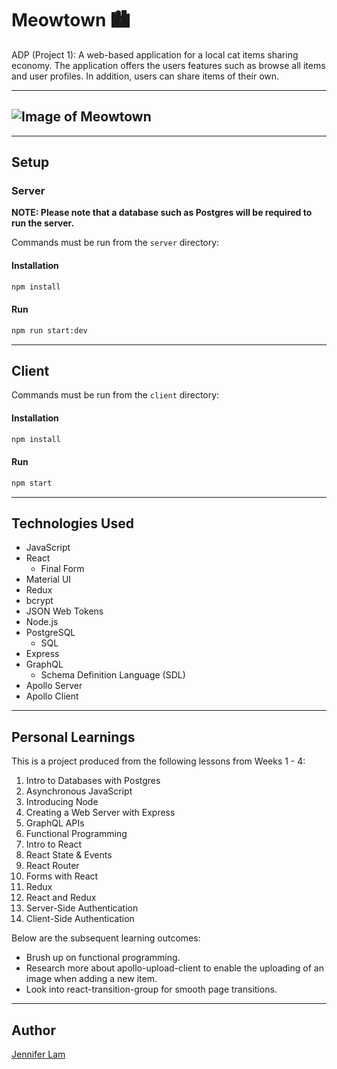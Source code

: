 # Meowtown 🏙

ADP (Project 1): A web-based application for a local cat items sharing economy. The application offers the users features such as browse all items and user profiles. In addition, users can share items of their own.

---

## ![Image of Meowtown](https://github.com/nejmal/Meowtown/blob/master/meowtown.png)

---

## Setup

### Server

**NOTE: Please note that a database such as Postgres will be required to run the server.**

Commands must be run from the `server` directory:

#### Installation

```bash
npm install
```

#### Run

```bash
npm run start:dev
```

---

## Client

Commands must be run from the `client` directory:

#### Installation

```bash
npm install
```

#### Run

```bash
npm start
```

---

## Technologies Used

- JavaScript
- React
  - Final Form
- Material UI
- Redux
- bcrypt
- JSON Web Tokens
- Node.js
- PostgreSQL
  - SQL
- Express
- GraphQL
  - Schema Definition Language (SDL)
- Apollo Server
- Apollo Client

---

## Personal Learnings

This is a project produced from the following lessons from Weeks 1 - 4:

1. Intro to Databases with Postgres
2. Asynchronous JavaScript
3. Introducing Node
4. Creating a Web Server with Express
5. GraphQL APIs
6. Functional Programming
7. Intro to React
8. React State & Events
9. React Router
10. Forms with React
11. Redux
12. React and Redux
13. Server-Side Authentication
14. Client-Side Authentication

Below are the subsequent learning outcomes:

- Brush up on functional programming.
- Research more about apollo-upload-client to enable the uploading of an image when adding a new item.
- Look into react-transition-group for smooth page transitions.

---

## Author

[Jennifer Lam](https://github.com/nejmal)
